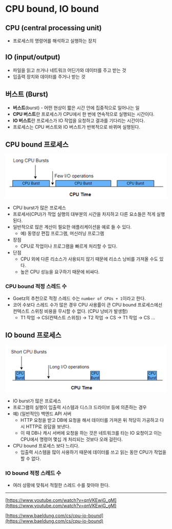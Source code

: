 # CPU bound, IO bound
## CPU (central processing unit)

- 프로세스의 명령어를 해석하고 실행하는 장치

## IO (input/output)

- 파일을 읽고 쓰거나 네트워크 어딘가와 데이터를 주고 받는 것
- 입출력 장치와 데이터를 주거나 받는 것

## 버스트 (Burst)

- **버스트**(burst) - 어떤 현상이 짧은 시간 안에 집중적으로 일어나는 일
- **CPU 버스트**란 프로세스가 CPU에서 한 번에 연속적으로 실행되는 시간이다.
- **IO 버스트**란 프로세스가 IO 작업을 요청하고 결과를 기다리는 시간이다.
- 프로세스는 CPU 버스트와 IO 버스트가 반복적으로 바뀌며 실행된다.

## CPU bound 프로세스
![img.png](../image/cpu-bound.png)
- CPU burst가 많은 프로세스
- 프로세서(CPU)가 작업 실행의 대부분의 시간을 차지하고 다른 요소들은 적게 실행된다.
- 일반적으로 많은 계산이 필요한 애플리케이션을 예로 들 수 있다.
    - 예) 동영상 편집 프로그램, 머신러닝 프로그램
- 장점
    - CPU로 작업이나 프로그램을 빠르게 처리할 수 있다.
- 단점
    - CPU 외에 다른 리소스가 사용되지 않기 때문에 리소스 낭비를 가져올 수도 있다.
    - 높은 CPU 성능을 요구하기 때문에 비싸다.

### CPU bound 적정 스레드 수

- Goetz의 추천으로 적정 스레드 수는 `number of CPUs + 1`이라고 한다.
- 코어 수보다 스레드 수가 많은 경우 CPU 사용률이 큰 CPU bound 프로세스에선 컨텍스트 스위칭 비용을 무시할 수 없다. (CPU 낭비가 발생함)
    - T1 작업 → CS(컨텍스트 스위칭) → T2 작업 → CS → T1 작업 → CS …

## IO bound 프로세스
![img.png](../image/io-bound.png)
- IO burst가 많은 프로세스
- 프로그램의 실행이 입출력 시스템과 디스크 드라이브 등에 의존하는 경우
- 예) (일반적인) 백엔드 API 서버
    - HTTP 요청을 받고 DB에 요청을 해서 데이터를 가져온 뒤 적당히 가공하고 다시 HTTP로 응답을 보낸다.
    - 이 때 DB나 캐시 서버에 요청을 하는 것은 네트워크를 타는 IO 요청이고 이는 CPU에서 명령어 몇십 개 처리되는 것보다 오래 걸린다.
- CPU bound 프로세스 보다 느리다.
    - 입출력 시스템을 많이 사용하기 때문에 데이터를 쓰고 읽는 동안 CPU가 작업을 할 수 없다.

### IO bound 적정 스레드 수

- 여러 상황에 맞춰서 적절한 스레드 수를 찾아야 한다.

---

[https://www.youtube.com/watch?v=qnVKEwjG_gM](https://www.youtube.com/watch?v=qnVKEwjG_gM)

[https://www.baeldung.com/cs/cpu-io-bound](https://www.baeldung.com/cs/cpu-io-bound)

